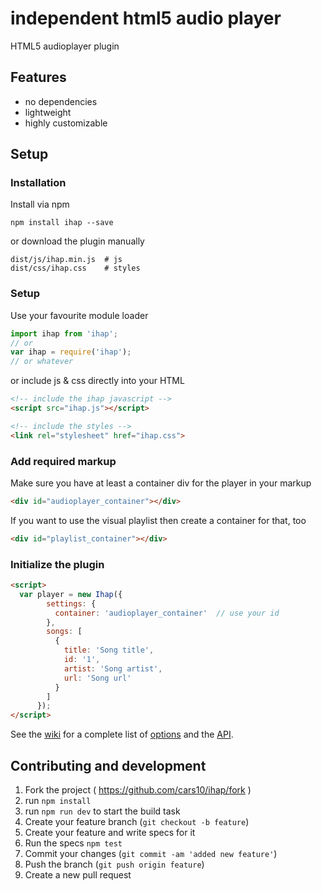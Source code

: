 # **i**ndependent **h**tml5 **a**udio **p**layer
HTML5 audioplayer plugin
## Features
* no dependencies
* lightweight
* highly customizable

## Setup
### Installation
Install via npm
```
npm install ihap --save
```

or download the plugin manually
```
dist/js/ihap.min.js  # js
dist/css/ihap.css    # styles
```

### Setup
Use your favourite module loader
```javascript
import ihap from 'ihap';
// or
var ihap = require('ihap');
// or whatever
```

or include js & css directly into your HTML
```html
<!-- include the ihap javascript -->
<script src="ihap.js"></script>

<!-- include the styles -->
<link rel="stylesheet" href="ihap.css">
```

### Add required markup
Make sure you have at least a container div for the player in your markup
```html
<div id="audioplayer_container"></div>
```
If you want to use the visual playlist then create a container for that, too
```html
<div id="playlist_container"></div>
```

### Initialize the plugin
```html
<script>
  var player = new Ihap({
        settings: {
          container: 'audioplayer_container'  // use your id
        },
        songs: [
          {
            title: 'Song title',
            id: '1',
            artist: 'Song artist',
            url: 'Song url'
          }
        ]
      });
</script>
```

See the [wiki](https://github.com/cars10/ihap/wiki) for a complete list of [options](https://github.com/cars10/ihap/wiki/Options) and the [API](https://github.com/cars10/ihap/wiki/API).


## Contributing and development
1. Fork the project ( https://github.com/cars10/ihap/fork )
2. run `npm install`
3. run `npm run dev` to start the build task
4. Create your feature branch (`git checkout -b feature`)
5. Create your feature and write specs for it
6. Run the specs `npm test`
7. Commit your changes (`git commit -am 'added new feature'`)
8. Push the branch (`git push origin feature`)
9. Create a new pull request
